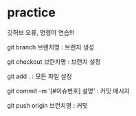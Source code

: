 # practice
깃허브 오류, 명령어 연습!!!

git branch 브랜치명 : 브랜치 생성

git checkout 브랸치명 : 브랜치 설정

git add . : 모든 파일 설정

git commit -m '[#이슈번호] 설명' : 커밋 메시지

git push origin 브런치명 : 커밋
